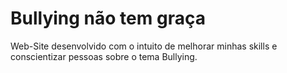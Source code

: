 <h1>Bullying não tem graça</h1>
Web-Site desenvolvido com o intuito de melhorar minhas skills e conscientizar pessoas sobre o tema Bullying.
